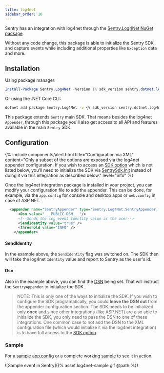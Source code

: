 ```yaml
---
title: log4net
sidebar_order: 10
---
```


Sentry has an integration with log4net through the  [Sentry.Log4Net NuGet package](https://www.nuget.org/packages/Sentry.Log4Net).

Without any code change, this package is able to initialize the Sentry SDK and capture events while including additional properties like `Exception` data and more.


## Installation

Using package manager:

```powershell
Install-Package Sentry.Log4Net -Version {% sdk_version sentry.dotnet.log4net %}
```

Or using the .NET Core CLI:

```sh
dotnet add package Sentry.Log4Net -v {% sdk_version sentry.dotnet.log4net %}
```

This package extends `Sentry` main SDK. That means besides the log4net `Appender`, through this package you'll also get access to all API and features available in the main `Sentry` SDK.

## Configuration

{% include components/alert.html
  title="Configuration via XML"
  content="Only a subset of the options are exposed via the log4net appender configuration. If you wish to access an [SDK option](https://docs.sentry.io/error-reporting/configuration/?platform=csharp) which is not listed below, you'll need to initialize the SDK via [SentrySdk.Init](https://docs.sentry.io/error-reporting/quickstart/?platform=csharp#configure-the-sdk) instead of doing it via this integration as described below."
  level="info"
%}

Once the log4net integration package is installed in your project, you can modify your configuration file to add the appender.
This can be done, for example, via the `app.config` for console and desktop apps or `web.config` in case of ASP.NET.

```xml
  <appender name="SentryAppender" type="Sentry.Log4Net.SentryAppender, Sentry.Log4Net">
      <Dsn value="___PUBLIC_DSN___"/>
      <!--Sends the log event Identity value as the user-->
      <SendIdentity value="true" />
      <threshold value="INFO" />
    </appender>
```

#### SendIdentity

In the example above, the `SendIdentity` flag was switched on. The SDK then will take the log4net `Identity` value and report to Sentry as the user's id.

#### Dsn

Also in the example above, you can find the [DSN](https://docs.sentry.io/quickstart/#configure-the-dsn) being set. That will instruct the `SentryAppender` to initialize the SDK.

> NOTE:
This is only one of the ways to initialize the SDK. If you wish to configure the SDK programatically, you could **leave the DSN out** from the appender configuration section. The SDK needs to be initialized only **once** and since other integrations (like ASP.NET) are also able to initialize the SDK, you only need to pass the DSN to one of these integrations.
One common case to not add the DSN to the XML configuration file (which would initialize it via the log4net integration) is to have full access to the [SDK option](https://docs.sentry.io/error-reporting/configuration/?platform=csharp).


### Sample

For a [sample app.config](https://github.com/getsentry/sentry-dotnet/blob/master/samples/Sentry.Samples.Log4Net/app.config) or a complete working [sample](https://github.com/getsentry/sentry-dotnet/tree/master/samples/Sentry.Samples.Log4Net) to see it in action.

![Sample event in Sentry]({% asset log4net-sample.gif @path %})
